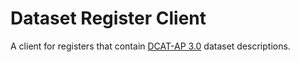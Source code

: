 # Dataset Register Client

A client for registers that contain [DCAT-AP 3.0](https://semiceu.github.io/DCAT-AP/releases/3.0.0/) dataset descriptions.

